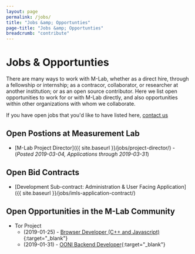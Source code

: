```yaml
---
layout: page
permalink: /jobs/
title: "Jobs &amp; Opportunties"
page-title: "Jobs &amp; Opportunties"
breadcrumb: "contribute"
---
```


# Jobs &amp; Opportunties

There are many ways to work with M-Lab, whether as a direct hire, through a fellowship or internship; as a contracor, collaborator, or researcher at another institution; or as an open source contributor. Here we list open opportunities to work for or with M-Lab directly, and also opportunities within other organizations with whom we collaborate.

If you have open jobs that you'd like to have listed here, [contact us](mailto:contact@measurementlab.net)

## Open Postions at Measurement Lab

* [M-Lab Project Director]({{ site.baseurl }}/jobs/project-director/) - (_Posted 2019-03-04, Applications through 2019-03-31_)

## Open Bid Contracts

* [Development Sub-contract: Administration & User Facing Application]({{ site.baseurl }}/jobs/imls-application-contract/)

## Open Opportunities in the M-Lab Community

* Tor Project
  * (2019-01-25) - [Browser Developer (C++ and Javascript)](https://www.torproject.org/about/jobs-browserdeveloper.html.en){:target="_blank"}
  * (2019-01-31) - [OONI Backend Developer](https://www.torproject.org/about/jobs-backenddeveloper.html.en){:target="_blank"}
